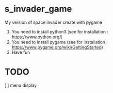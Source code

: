 # s_invader_game
My version of space invader create with pygame

1. You need to install python3 (see for installation : https://www.python.org/)
2. You need to install pygame (see for installation : https://www.pygame.org/wiki/GettingStarted)
3. Have fun


# TODO

[ ] menu display
